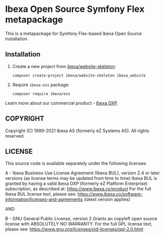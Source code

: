 # Ibexa Open Source Symfony Flex metapackage

This is a metapackage for Symfony Flex-based Ibexa Open Source installation.

## Installation

1. Create a new project from [ibexa/website-skeleton](https://github.com/ibexa/website-skeleton):
    ```
    composer create-project ibexa/website-skeleton ibexa_website
    ```
1. Require `ibexa-oss` package:
    ```
    composer require ibexa/oss
    ```

Learn more about our commercial product - [Ibexa DXP](https://www.ibexa.co/products).

## COPYRIGHT
Copyright (C) 1999-2021 Ibexa AS (formerly eZ Systems AS). All rights reserved.

## LICENSE
This source code is available separately under the following licenses:

A - Ibexa Business Use License Agreement (Ibexa BUL),
version 2.4 or later versions (as license terms may be updated from time to time)
Ibexa BUL is granted by having a valid Ibexa DXP (formerly eZ Platform Enterprise) subscription,
as described at: https://www.ibexa.co/product
For the full Ibexa BUL license text, please see:
https://www.ibexa.co/software-information/licenses-and-agreements (latest version applies)

AND

B - GNU General Public License, version 2
Grants an copyleft open source license with ABSOLUTELY NO WARRANTY. For the full GPL license text, please see:
https://www.gnu.org/licenses/old-licenses/gpl-2.0.html
